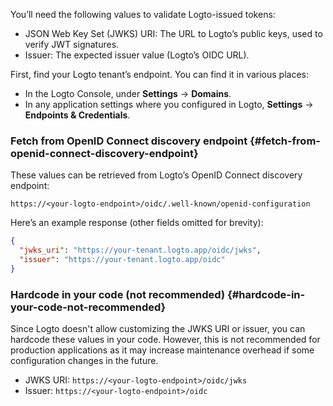 You’ll need the following values to validate Logto-issued tokens:

- JSON Web Key Set (JWKS) URI: The URL to Logto’s public keys, used to verify JWT signatures.
- Issuer: The expected issuer value (Logto’s OIDC URL).

First, find your Logto tenant’s endpoint. You can find it in various places:

- In the Logto Console, under **Settings** → **Domains**.
- In any application settings where you configured in Logto, **Settings** → **Endpoints & Credentials**.

### Fetch from OpenID Connect discovery endpoint \{#fetch-from-openid-connect-discovery-endpoint}

These values can be retrieved from Logto’s OpenID Connect discovery endpoint:

```
https://<your-logto-endpoint>/oidc/.well-known/openid-configuration
```

Here’s an example response (other fields omitted for brevity):

```json
{
  "jwks_uri": "https://your-tenant.logto.app/oidc/jwks",
  "issuer": "https://your-tenant.logto.app/oidc"
}
```

### Hardcode in your code (not recommended) \{#hardcode-in-your-code-not-recommended}

Since Logto doesn't allow customizing the JWKS URI or issuer, you can hardcode these values in your code. However, this is not recommended for production applications as it may increase maintenance overhead if some configuration changes in the future.

- JWKS URI: `https://<your-logto-endpoint>/oidc/jwks`
- Issuer: `https://<your-logto-endpoint>/oidc`
